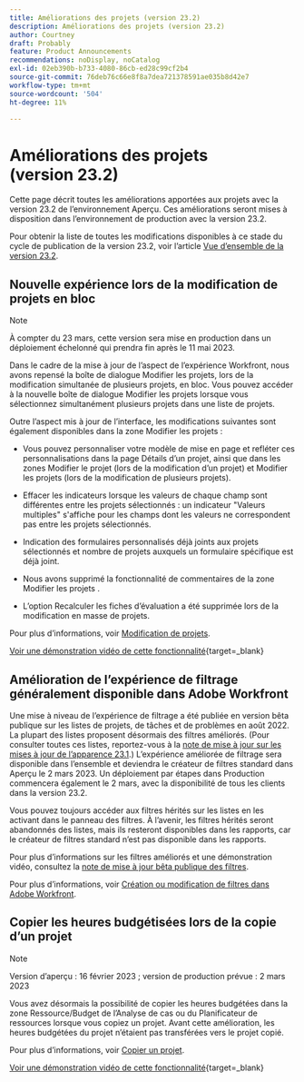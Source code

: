 ```yaml
---
title: Améliorations des projets (version 23.2)
description: Améliorations des projets (version 23.2)
author: Courtney
draft: Probably
feature: Product Announcements
recommendations: noDisplay, noCatalog
exl-id: 02eb390b-b733-4080-86cb-ed28c99cf2b4
source-git-commit: 76deb76c66e8f8a7dea721378591ae035b8d42e7
workflow-type: tm+mt
source-wordcount: '504'
ht-degree: 11%

---
```


# Améliorations des projets (version 23.2)

Cette page décrit toutes les améliorations apportées aux projets avec la version 23.2 de l’environnement Aperçu. Ces améliorations seront mises à disposition dans l’environnement de production avec la version 23.2.

Pour obtenir la liste de toutes les modifications disponibles à ce stade du cycle de publication de la version 23.2, voir l’article [Vue d’ensemble de la version 23.2](/help/quicksilver/product-announcements/product-releases/23.2-release-activity/23-2-release-overview.md).

## Nouvelle expérience lors de la modification de projets en bloc

>[!NOTE]
>
>À compter du 23 mars, cette version sera mise en production dans un déploiement échelonné qui prendra fin après le 11 mai 2023.

Dans le cadre de la mise à jour de l’aspect de l’expérience Workfront, nous avons repensé la boîte de dialogue Modifier les projets, lors de la modification simultanée de plusieurs projets, en bloc. Vous pouvez accéder à la nouvelle boîte de dialogue Modifier les projets lorsque vous sélectionnez simultanément plusieurs projets dans une liste de projets.

Outre l’aspect mis à jour de l’interface, les modifications suivantes sont également disponibles dans la zone Modifier les projets :

* Vous pouvez personnaliser votre modèle de mise en page et refléter ces personnalisations dans la page Détails d’un projet, ainsi que dans les zones Modifier le projet (lors de la modification d’un projet) et Modifier les projets (lors de la modification de plusieurs projets).

* Effacer les indicateurs lorsque les valeurs de chaque champ sont différentes entre les projets sélectionnés : un indicateur &quot;Valeurs multiples&quot; s&#39;affiche pour les champs dont les valeurs ne correspondent pas entre les projets sélectionnés.

* Indication des formulaires personnalisés déjà joints aux projets sélectionnés et nombre de projets auxquels un formulaire spécifique est déjà joint.

* Nous avons supprimé la fonctionnalité de commentaires de la zone Modifier les projets .

* L’option Recalculer les fiches d’évaluation a été supprimée lors de la modification en masse de projets.

Pour plus d’informations, voir [Modification de projets](/help/quicksilver/manage-work/projects/manage-projects/edit-projects.md).

[Voir une démonstration vidéo de cette fonctionnalité](https://video.tv.adobe.com/v/3416587/){target=_blank}

## Amélioration de l’expérience de filtrage généralement disponible dans Adobe Workfront

Une mise à niveau de l’expérience de filtrage a été publiée en version bêta publique sur les listes de projets, de tâches et de problèmes en août 2022. La plupart des listes proposent désormais des filtres améliorés. (Pour consulter toutes ces listes, reportez-vous à la [note de mise à jour sur les mises à jour de l’apparence 23.1](/help/quicksilver/product-announcements/product-releases/23.1-release-activity/23-1-look-and-feel-updates.md).) L’expérience améliorée de filtrage sera disponible dans l’ensemble et deviendra le créateur de filtres standard dans Aperçu le 2 mars 2023. Un déploiement par étapes dans Production commencera également le 2 mars, avec la disponibilité de tous les clients dans la version 23.2.

Vous pouvez toujours accéder aux filtres hérités sur les listes en les activant dans le panneau des filtres. À l’avenir, les filtres hérités seront abandonnés des listes, mais ils resteront disponibles dans les rapports, car le créateur de filtres standard n’est pas disponible dans les rapports.

Pour plus d’informations sur les filtres améliorés et une démonstration vidéo, consultez la [note de mise à jour bêta publique des filtres](/help/quicksilver/product-announcements/product-releases/22.4-release-activity/22-4-project-enhancements.md).

Pour plus d’informations, voir [Création ou modification de filtres dans Adobe Workfront](/help/quicksilver/reports-and-dashboards/reports/reporting-elements/create-filters.md).

## Copier les heures budgétisées lors de la copie d’un projet

>[!NOTE]
>
>Version d’aperçu : 16 février 2023 ; version de production prévue : 2 mars 2023

Vous avez désormais la possibilité de copier les heures budgétées dans la zone Ressource/Budget de l’Analyse de cas ou du Planificateur de ressources lorsque vous copiez un projet. Avant cette amélioration, les heures budgétées du projet n’étaient pas transférées vers le projet copié.

Pour plus d’informations, voir [Copier un projet](/help/quicksilver/manage-work/projects/manage-projects/copy-project.md).

[Voir une démonstration vidéo de cette fonctionnalité](https://video.tv.adobe.com/v/3415713/){target=_blank}
